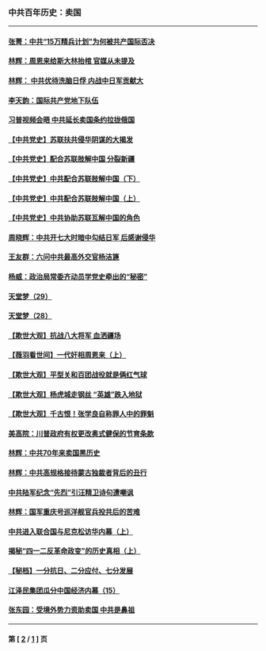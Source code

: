 ### 中共百年历史：卖国
---
#### [张菁：中共“15万精兵计划”为何被共产国际否决](../../pages/nf1176117/n13967677.md?07300430) 
#### [林辉：周恩来给斯大林抬棺 官媒从未提及](../../pages/nf1176117/n13961173.md?07300430) 
#### [林辉： 中共优待洗脑日俘 内战中日军贡献大](../../pages/nf1176117/n13624644.md?07300430) 
#### [李天韵：国际共产党地下队伍](../../pages/nf1176117/n13611808.md?07300430) 
#### [习普视频会晤 中共延长卖国条约拉拢俄国](../../pages/nf1176117/n13060971.md?07300430) 
#### [【中共党史】苏联扶共侵华阴谋的大揭发](../../pages/nf1176117/n13056050.md?07300430) 
#### [【中共党史】配合苏联肢解中国 分裂新疆](../../pages/nf1176117/n13040700.md?07300430) 
#### [【中共党史】中共配合苏联肢解中国（下）](../../pages/nf1176117/n13035660.md?07300430) 
#### [【中共党史】中共配合苏联肢解中国（上）](../../pages/nf1176117/n13030262.md?07300430) 
#### [【中共党史】中共协助苏联瓦解中国的角色](../../pages/nf1176117/n13018109.md?07300430) 
#### [周晓辉：中共开七大时暗中勾结日军 后感谢侵华](../../pages/nf1176117/n12921960.md?07300430) 
#### [王友群：六问中共最高外交官杨洁篪](../../pages/nf1176117/n12836495.md?07300430) 
#### [杨威：政治局常委齐动员学党史牵出的“秘密”](../../pages/nf1176117/n12764642.md?07300430) 
#### [天堂梦（29）](../../pages/nf1176117/n12408465.md?07300430) 
#### [天堂梦（28）](../../pages/nf1176117/n12408309.md?07300430) 
#### [【欺世大观】抗战八大将军 血洒疆场](../../pages/nf1176117/n12357044.md?07300430) 
#### [【薇羽看世间】一代奸相周恩来（上）](../../pages/nf1176117/n12401109.md?07300430) 
#### [【欺世大观】平型关和百团战役就是俩红气球](../../pages/nf1176117/n12359157.md?07300430) 
#### [【欺世大观】杨虎城走钢丝 “英雄”跌入地狱](../../pages/nf1176117/n12358840.md?07300430) 
#### [【欺世大观】千古恨！张学良自称罪人中的罪魁](../../pages/nf1176117/n12358629.md?07300430) 
#### [美高院：川普政府有权更改奥式健保的节育条款](../../pages/nf1176117/n12242171.md?07300430) 
#### [林辉：中共70年来卖国黑历史](../../pages/nf1176117/n11552181.md?07300430) 
#### [林辉：中共高规格接待蒙古独裁者背后的丑行](../../pages/nf1176117/n11225005.md?07300430) 
#### [中共陆军纪念“先烈”引汪精卫诗句遭嘲讽](../../pages/nf1176117/n11153345.md?07300430) 
#### [林辉：国军重庆号巡洋舰官兵投共后的苦难](../../pages/nf1176117/n10997801.md?07300430) 
#### [中共进入联合国与尼克松访华内幕（上）](../../pages/nf1176117/n10138788.md?07300430) 
#### [揭秘“四一二反革命政变”的历史真相（上）](../../pages/nf1176117/n9996650.md?07300430) 
#### [【秘档】一分抗日、二分应付、七分发展](../../pages/nf1176117/n9331484.md?07300430) 
#### [江泽民集团瓜分中国经济内幕（15）](../../pages/nf1176117/n9268584.md?07300430) 
#### [张东园：受境外势力资助卖国 中共是鼻祖](../../pages/nf1176117/n9272480.md?07300430) 

---
#### 第 [ [2](./2.md?07300430) / [1](./1.md?07300430) ] 页
